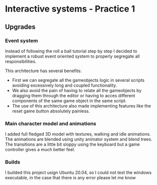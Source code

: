 # Interactive systems - Practice 1

## Upgrades
### Event system
Instead of following the roll a ball tutorial step by step I decided to implement a robust event oriented system
to properly segregate all responsibilities.

This architecture has several benefits:

- First we can segregate all the gameobjects logic in several scripts avoiding excessively long and coupled functionality.
- We also avoid the pain of having to relate all the gameobjects by dragging them through the editor or having to acces different components of the same game object in the same script.
- The use of this architecture also made implementing features like the reset game button absolutely painless.

### Main character model and animations

I added full fledged 3D model with textures, walking and idle animations. The animations are blended using unity animator system and 
blend trees. The transitions are a little bit sloppy using the keyboard but a game controller gives a much better feel.


### Builds

I builded this project usign Ubuntu 20.04, so I could not test the windows executable, in the case
that there is any error please let me know